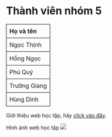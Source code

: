 <!DOCTYPE html>
<html>
<head>
    <title>Thành viên nhóm 5</title>
    <style>
        /* CSS */
        table {
            border-collapse: collapse;
            width: 100%;
        }
        th, td {
            border: 1px solid black;
            padding: 8px;
            text-align: left;
        }
    </style>
</head>
<body>
    <h1>Thành viên nhóm 5</h1>
    <table>
        <tr>
            <th>Họ và tên</th>
        </tr>
        <tr>
            <td>Ngọc Thịnh</td>
        </tr>
        <tr>
            <td>Hồng Ngọc</td>
        </tr>
        <tr>
            <td>Phú Quý</td>
        </tr>
        <tr>
            <td>Trường Giang</td>
        </tr>
        <tr>
            <td>Hùng Dinh</td>
        </tr>
    </table>
    <p>Giới thiệu web học tập, hãy <a href="https://www.vietjack.com/">click vào đây</a>.</p>
    <p> Hình ảnh web học tập 
    <image src="unnamed.png">
